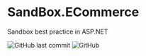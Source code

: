 # SandBox.ECommerce
Sandbox best practice in ASP.NET

![GitHub last commit](https://img.shields.io/github/last-commit/dewabuanam/SandBox.ECommerce.svg?style=popout-square)
![GitHub](https://img.shields.io/github/license/dewabuanam/SandBox.ECommerce.svg?style=popout-square)
